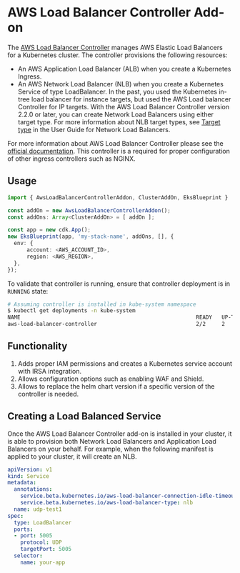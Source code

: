 # AWS Load Balancer Controller Add-on

The [AWS Load Balancer Controller](https://docs.aws.amazon.com/eks/latest/userguide/aws-load-balancer-controller.html) manages AWS Elastic Load Balancers for a Kubernetes cluster. The controller provisions the following resources:

- An AWS Application Load Balancer (ALB) when you create a Kubernetes Ingress.
- An AWS Network Load Balancer (NLB) when you create a Kubernetes Service of type LoadBalancer. In the past, you used the Kubernetes in-tree load balancer for instance targets, but used the AWS Load balancer Controller for IP targets. With the AWS Load Balancer Controller version 2.2.0 or later, you can create Network Load Balancers using either target type. For more information about NLB target types, see [Target type](https://docs.aws.amazon.com/elasticloadbalancing/latest/network/load-balancer-target-groups.html#target-type) in the User Guide for Network Load Balancers.

For more information about AWS Load Balancer Controller please see the [official documentation](https://docs.aws.amazon.com/eks/latest/userguide/aws-load-balancer-controller.html). This controller is a required for proper configuration of other ingress controllers such as NGINX.

## Usage

```typescript
import { AwsLoadBalancerControllerAddon, ClusterAddOn, EksBlueprint }  from '@shapirov/cdk-eks-blueprint';

const addOn = new AwsLoadBalancerControllerAddon();
const addOns: Array<ClusterAddOn> = [ addOn ];

const app = new cdk.App();
new EksBlueprint(app, 'my-stack-name', addOns, [], {
  env: {
      account: <AWS_ACCOUNT_ID>,
      region: <AWS_REGION>,
  },
});
```

To validate that controller is running, ensure that controller deployment is in `RUNNING` state:

```bash
# Assuming controller is installed in kube-system namespace
$ kubectl get deployments -n kube-system
NAME                                                       READY   UP-TO-DATE   AVAILABLE   AGE
aws-load-balancer-controller                               2/2     2            2           3m58s
```

## Functionality

1. Adds proper IAM permissions and creates a Kubernetes service account with IRSA integration. 
2. Allows configuration options such as enabling WAF and Shield. 
3. Allows to replace the helm chart version if a specific version of the controller is needed.

## Creating a Load Balanced Service

Once the AWS Load Balancer Controller add-on is installed in your cluster, it is able to provision both Network Load Balancers and Application Load Balancers on your behalf. For example, when the following manifest is applied to your cluster, it will create an NLB.

```yaml
apiVersion: v1
kind: Service
metadata:
  annotations:
    service.beta.kubernetes.io/aws-load-balancer-connection-idle-timeout: '60'
    service.beta.kubernetes.io/aws-load-balancer-type: nlb
  name: udp-test1
spec:
  type: LoadBalancer
  ports:
  - port: 5005
    protocol: UDP
    targetPort: 5005
  selector:
    name: your-app
```
